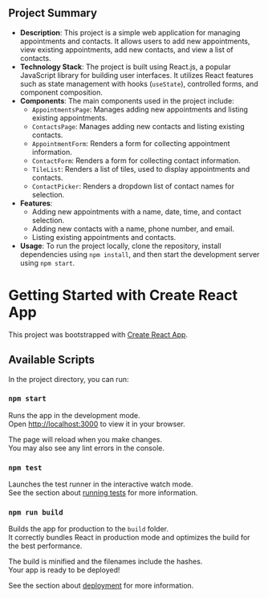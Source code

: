 ## Project Summary

- **Description**: This project is a simple web application for managing appointments and contacts. It allows users to add new appointments, view existing appointments, add new contacts, and view a list of contacts.
- **Technology Stack**: The project is built using React.js, a popular JavaScript library for building user interfaces. It utilizes React features such as state management with hooks (`useState`), controlled forms, and component composition.
- **Components**: The main components used in the project include:
  - `AppointmentsPage`: Manages adding new appointments and listing existing appointments.
  - `ContactsPage`: Manages adding new contacts and listing existing contacts.
  - `AppointmentForm`: Renders a form for collecting appointment information.
  - `ContactForm`: Renders a form for collecting contact information.
  - `TileList`: Renders a list of tiles, used to display appointments and contacts.
  - `ContactPicker`: Renders a dropdown list of contact names for selection.
- **Features**:
  - Adding new appointments with a name, date, time, and contact selection.
  - Adding new contacts with a name, phone number, and email.
  - Listing existing appointments and contacts.
- **Usage**: To run the project locally, clone the repository, install dependencies using `npm install`, and then start the development server using `npm start`.

# Getting Started with Create React App

This project was bootstrapped with [Create React App](https://github.com/facebook/create-react-app).

## Available Scripts

In the project directory, you can run:

### `npm start`

Runs the app in the development mode.\
Open [http://localhost:3000](http://localhost:3000) to view it in your browser.

The page will reload when you make changes.\
You may also see any lint errors in the console.

### `npm test`

Launches the test runner in the interactive watch mode.\
See the section about [running tests](https://facebook.github.io/create-react-app/docs/running-tests) for more information.

### `npm run build`

Builds the app for production to the `build` folder.\
It correctly bundles React in production mode and optimizes the build for the best performance.

The build is minified and the filenames include the hashes.\
Your app is ready to be deployed!

See the section about [deployment](https://facebook.github.io/create-react-app/docs/deployment) for more information.
